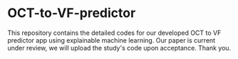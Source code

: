 # OCT-to-VF-predictor
This repository contains the detailed codes for our developed OCT to VF predictor app using explainable machine learning. Our paper is current under review, we will upload the study's code upon acceptance. Thank you.
